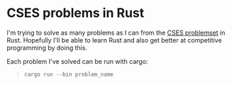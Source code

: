 # CSES problems in Rust

I'm trying to solve as many problems as I can from the [CSES problemset](https://cses.fi/problemset/) in Rust. Hopefully I'll be able to learn Rust and also get better at competitive programming by doing this.

Each problem I've solved can be run with cargo:
> ``cargo run --bin problem_name``
